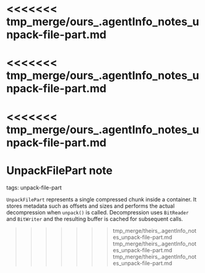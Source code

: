 <<<<<<< tmp_merge/ours_.agentInfo_notes_unpack-file-part.md
=======
<<<<<<< tmp_merge/ours_.agentInfo_notes_unpack-file-part.md
=======
<<<<<<< tmp_merge/ours_.agentInfo_notes_unpack-file-part.md
=======
# UnpackFilePart note

tags: unpack-file-part

`UnpackFilePart` represents a single compressed chunk inside a container. It
stores metadata such as offsets and sizes and performs the actual decompression
when `unpack()` is called. Decompression uses `BitReader` and `BitWriter` and the
resulting buffer is cached for subsequent calls.
>>>>>>> tmp_merge/theirs_.agentInfo_notes_unpack-file-part.md
>>>>>>> tmp_merge/theirs_.agentInfo_notes_unpack-file-part.md
>>>>>>> tmp_merge/theirs_.agentInfo_notes_unpack-file-part.md
